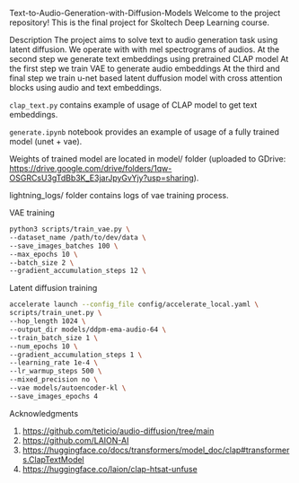 Text-to-Audio-Generation-with-Diffusion-Models
Welcome to the project repository!
This is the final project for Skoltech Deep Learning course.

Description
The project aims to solve text to audio generation task using latent diffusion.
We operate with with mel spectrograms of audios. 
At the second step we generate text embeddings using pretrained CLAP model 
At the first step we train VAE to generate audio embeddings
At the third and final step we train u-net based latent duffusion model with cross attention blocks using audio and text embeddings.

```clap_text.py``` contains example of usage of CLAP model to get text embeddings.

```generate.ipynb``` notebook provides an example of usage of a fully trained model (unet + vae).

Weights of trained model are located in model/ folder (uploaded to GDrive: https://drive.google.com/drive/folders/1qw-OSGRCsU3gTdBb3K_E3jarJpyGvYjy?usp=sharing).

lightning_logs/ folder contains logs of vae training process.

VAE training
```sh
python3 scripts/train_vae.py \
--dataset_name /path/to/dev/data \
--save_images_batches 100 \
--max_epochs 10 \
--batch_size 2 \
--gradient_accumulation_steps 12 \
```

Latent diffusion training
```sh
accelerate launch --config_file config/accelerate_local.yaml \
scripts/train_unet.py \
--hop_length 1024 \
--output_dir models/ddpm-ema-audio-64 \
--train_batch_size 1 \
--num_epochs 10 \
--gradient_accumulation_steps 1 \
--learning_rate 1e-4 \
--lr_warmup_steps 500 \
--mixed_precision no \
--vae models/autoencoder-kl \
--save_images_epochs 4
```



Acknowledgments
1) https://github.com/teticio/audio-diffusion/tree/main
2) https://github.com/LAION-AI
3) https://huggingface.co/docs/transformers/model_doc/clap#transformers.ClapTextModel
4) https://huggingface.co/laion/clap-htsat-unfuse
